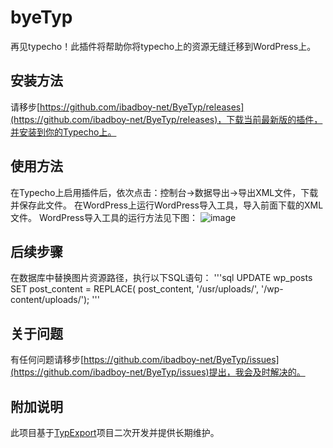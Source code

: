 # byeTyp
再见typecho！此插件将帮助你将typecho上的资源无缝迁移到WordPress上。

## 安装方法
请移步[https://github.com/ibadboy-net/ByeTyp/releases](https://github.com/ibadboy-net/ByeTyp/releases)，下载当前最新版的插件，并安装到你的Typecho上。

## 使用方法
在Typecho上启用插件后，依次点击：控制台->数据导出->导出XML文件，下载并保存此文件。
在WordPress上运行WordPress导入工具，导入前面下载的XML文件。
WordPress导入工具的运行方法见下图：
![image](https://github.com/ibadboy-net/ByeTyp/images/wp.png)

## 后续步骤
在数据库中替换图片资源路径，执行以下SQL语句：
'''sql
UPDATE wp_posts SET post_content = REPLACE( post_content, '/usr/uploads/', '/wp-content/uploads/');
'''

## 关于问题
有任何问题请移步[https://github.com/ibadboy-net/ByeTyp/issues](https://github.com/ibadboy-net/ByeTyp/issues)提出，我会及时解决的。

## 附加说明
此项目基于[TypExport](https://github.com/panxianhai/TypExport)项目二次开发并提供长期维护。
